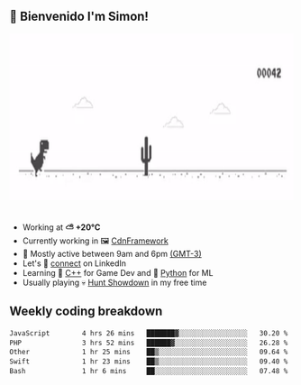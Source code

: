 <h2>👋 <b>Bienvenido I'm Simon!&nbsp;</b></h2>

<section>
  <img src="./static/banner.gif" height=300 width=1000>
</section>

<br>

<ul>
  <li>
		<!--START_SECTION:weather-->
		Working at <b>⛅️  +20°C</b>
		<!--END_SECTION:weather-->
  </li>
  <li>
    Currently working in 🖼️&nbsp;<a href=https://github.com/snapverse/cdn-framework target=_blank>CdnFramework</a>
  </li>
  <li>
    🚩 Mostly active between 9am and 6pm <a href=https://onlinealarmkur.com/world/es target=_blank>(GMT-3)</a>
  </li>
  <li>
    Let's 🔗&nbsp;<a href=https://www.linkedin.com/in/itssimmons target=_blank>connect</a> on LinkedIn
  </li>
  <li>
    Learning 👴&nbsp;<a href=https://images3.memedroid.com/images/UPLOADED755/65f2bce6734f6.webp target=_blank>C++</a> for Game Dev and 🐍&nbsp;<a href=https://qph.cf2.quoracdn.net/main-qimg-4472b6229cb75bf66ab531f3ebd4f975-lq target=_blank>Python</a> for ML
  </li>
  <li>
    Usually playing 💀&nbsp;<a href=https://www.huntshowdown.com target=_blank>Hunt Showdown</a> in my free time
  </li>
</ul>

<h2><b>Weekly coding breakdown </b></h2>

<!--START_SECTION:waka-->

```txt
JavaScript        4 hrs 26 mins   ███████▓░░░░░░░░░░░░░░░░░   30.20 %
PHP               3 hrs 52 mins   ██████▓░░░░░░░░░░░░░░░░░░   26.28 %
Other             1 hr 25 mins    ██▒░░░░░░░░░░░░░░░░░░░░░░   09.64 %
Swift             1 hr 23 mins    ██▒░░░░░░░░░░░░░░░░░░░░░░   09.40 %
Bash              1 hr 6 mins     ██░░░░░░░░░░░░░░░░░░░░░░░   07.48 %
```

<!--END_SECTION:waka-->
